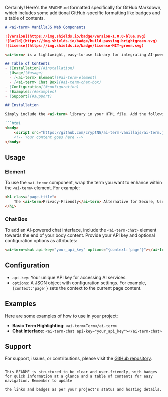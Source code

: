 Certainly! Here's the `README.md` formatted specifically for GitHub Markdown, which includes some additional GitHub-specific formatting like badges and a table of contents.

```markdown
# <ai-term> VanillaJS Web Components

![Version](https://img.shields.io/badge/version-1.0.0-blue.svg)
![Build](https://img.shields.io/badge/build-passing-brightgreen.svg)
![License](https://img.shields.io/badge/license-MIT-green.svg)

<ai-term> is a lightweight, easy-to-use library for integrating AI-powered terms and chat components into your web projects. Using standard HTML5 web components, it allows for seamless addition of AI-driven elements to enhance user interaction.

## Table of Contents
- [Installation](#installation)
- [Usage](#usage)
  - [<ai-term> Element](#ai-term-element)
  - [<ai-term> Chat Box](#ai-term-chat-box)
- [Configuration](#configuration)
- [Examples](#examples)
- [Support](#support)

## Installation

Simply include the <ai-term> library in your HTML file. Add the following script tag as the first element inside the `<body>` tag:

```html
<body>
    <script src="https://github.com/cryptNG/ai-term-vanillajs/ai-term.js" crossorigin="anonymous"></script>
    <!-- Your content goes here -->
</body>
```

## Usage

### <ai-term> Element

To use the `<ai-term>` component, wrap the term you want to enhance within the `<ai-term>` element. For example:

```html
<h1 class="page-title">
    The <ai-term>Privacy-Friendly</ai-term> Alternative for Secure, User-Respecting Web Human Verification
</h1>
```

### <ai-term> Chat Box

To add an AI-powered chat interface, include the `<ai-term-chat>` element towards the end of your body content. Provide your API key and optional configuration options as attributes:

```html
<ai-term-chat api-key="your_api_key" options="{context:'page'}"></ai-term-chat>
```

## Configuration

- `api-key`: Your unique API key for accessing AI services.
- `options`: A JSON object with configuration settings. For example, `{context:'page'}` sets the context to the current page content.

## Examples

Here are some examples of how to use <ai-term> in your project:

- **Basic Term Highlighting**: `<ai-term>Term</ai-term>`
- **Chat Interface**: `<ai-term-chat api-key="your_api_key"></ai-term-chat>`

## Support

For support, issues, or contributions, please visit the [GitHub repository](https://github.com/cryptNG/ai-term-vanillajs).

```

This README is structured to be clear and user-friendly, with badges for quick information at a glance and a table of contents for easy navigation. Remember to update

the links and badges as per your project's status and hosting details.